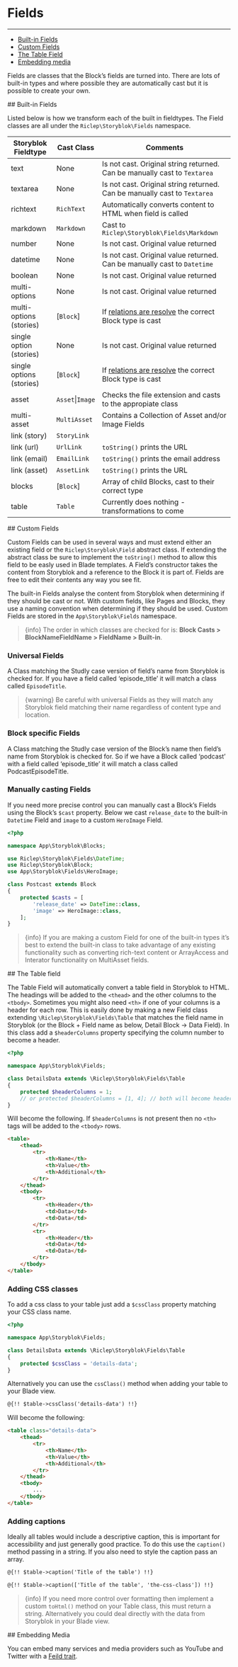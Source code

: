 # Fields

---

- [Built-in Fields](#built-in-fields)
- [Custom Fields](#custom-fields)
- [The Table Field](#table-field)
- [Embedding media](#embedding-media)

Fields are classes that the Block’s fields are turned into. There are lots of built-in types and where possible they are automatically cast but it is possible to create your own.


<a name="built-in-fields">
## Built-in Fields
</a>

Listed below is how we transform each of the built in fieldtypes. The Field classes are all under the `Riclep\Storyblok\Fields` namespace.

| Storyblok Fieldtype      | Cast Class   | Comments                                                                  |
|--------------------------|--------------|---------------------------------------------------------------------------|
| text                     | None           | Is not cast. Original string returned. Can be manually cast to `Textarea` |
| textarea                 | None           | Is not cast. Original string returned. Can be manually cast to `Textarea` |
| richtext                 | `RichText`     | Automatically converts content to HTML when field is called               |
| markdown                 | `Markdown`     | Cast to `Riclep\Storyblok\Fields\Markdown`               |
| number                   | None           | Is not cast. Original value returned                                      |
| datetime                 | None           | Is not cast. Original value returned. Can be manually cast to `Datetime`  |
| boolean                  | None           | Is not cast. Original value returned                                      |
| multi-options            | None           | Is not cast. Original value returned                                      |
| multi-options (stories)  | [`Block`]      | If [relations are resolve](/{{route}}/{{version}}/requesting-pages#resolving-related-stories) the correct Block type is cast |
| single option (stories)  | None           | Is not cast. Original value returned                                      |
| single options (stories) | [`Block`]      | If [relations are resolve](/{{route}}/{{version}}/requesting-pages#resolving-related-stories) the correct Block type is cast |
| asset                    | `Asset`\|`Image` | Checks the file extension and casts to the appropiate class             |
| multi-asset              | `MultiAsset`   | Contains a Collection of Asset and/or Image Fields                        |
| link (story)             | `StoryLink`    |                                                                           |
| link (url)               | `UrlLink`      | `toString()` prints the URL                                               |
| link (email)             | `EmailLink`    | `toString()` prints the email address                                     |
| link (asset)             | `AssetLink`    | `toString()` prints the URL                                               |
| blocks                   | [`Block`]      | Array of child Blocks, cast to their correct type                         |
| table                    | `Table`        | Currently does nothing - transformations to come                          |


<a name="custom-fields">
## Custom Fields
</a>

Custom Fields can be used in several ways and must extend either an existing field or the `Riclep\Storyblok\Field` abstract class. If extending the abstract class be sure to implement the `toString()` method to allow this field to be easly used in Blade templates. A Field’s constructor takes the content from Storyblok and a reference to the Block it is part of. Fields are free to edit their contents any way you see fit.

The built-in Fields analyse the content from Storyblok when determining if they should be cast or not. With custom fields, like Pages and Blocks, they use a naming convention when determining if they should be used. Custom Fields are stored in the `App\Storyblok\Fields` namespace.

> {info} The order in which classes are checked for is: **Block Casts > BlockNameFieldName > FieldName > Built-in**.

### Universal Fields

A Class matching the Studly case version of field’s name from Storyblok is checked for. If you have a field called ‘episode_title’ it will match a class called `EpisodeTitle`.

> {warning} Be careful with universal Fields as they will match any Storyblok field matching their name regardless of content type and location.

### Block specific Fields

A Class matching the Studly case version of the Block’s name then field’s name from Storyblok is checked for. So if we have a Block called ‘podcast’ with a field called ‘episode_title’ it will match a class called PodcastEpisodeTitle.

### Manually casting Fields

If you need more precise control you can manually cast a Block’s Fields using the Block’s `$cast` property. Below we cast `release_date` to the built-in `Datetime` Field and `image` to a custom `HeroImage` Field.

```php
<?php

namespace App\Storyblok\Blocks;

use Riclep\Storyblok\Fields\DateTime;
use Riclep\Storyblok\Block;
use App\Storyblok\Fields\HeroImage;

class Postcast extends Block
{
	protected $casts = [
		'release_date' => DateTime::class,
		'image' => HeroImage::class,
	];
}
```

> {info} If you are making a custom Field for one of the built-in types it’s best to extend the built-in class to take advantage of any existing functionality such as converting rich-text content or ArrayAccess and Interator functionality on MultiAsset fields.


<a name="table-field">
## The Table field
</a>

The Table Field will automatically convert a table field in Storyblok to HTML. The headings will be added to the `<thead>` and the other columns to the `<tbody>`. Sometimes you might also need `<th>` if one of your columns is a header for each row. This is easily done by making a new Field class extending `\Riclep\Storyblok\Fields\Table` that matches the field name in Storyblok (or the Block + Field name as below, Detail Block -> Data Field). In this class add a `$headerColumns` property specifying the column number to become a header.

```php
<?php

namespace App\Storyblok\Fields;

class DetailsData extends \Riclep\Storyblok\Fields\Table
{
	protected $headerColumns = 1;
    // or protected $headerColumns = [1, 4]; // both will become headers
}
```

Will become the following. If `$headerColumns` is not present then no `<th>` tags will be added to the `<tbody>` rows.

```html
<table>
    <thead>
        <tr>
            <th>Name</th>
            <th>Value</th>
            <th>Additional</th>
        </tr>
    </thead>
    <tbody>
        <tr>
            <th>Header</th>
            <td>Data</td>
            <td>Data</td>
        </tr>
        <tr>
            <th>Header</th>
            <td>Data</td>
            <td>Data</td>
        </tr>
    </tbody>
</table>
```

### Adding CSS classes

To add a css class to your table just add a `$cssClass` property matching your CSS class name.

```php
<?php

namespace App\Storyblok\Fields;

class DetailsData extends \Riclep\Storyblok\Fields\Table
{
	protected $cssClass = 'details-data';
}
```

Alternatively you can use the `cssClass()` method when adding your table to your Blade view.

```html
@{!! $table->cssClass('details-data') !!}
```

Will become the following:

```html
<table class="details-data">
    <thead>
        <tr>
            <th>Name</th>
            <th>Value</th>
            <th>Additional</th>
        </tr>
    </thead>
    <tbody>
        ...
    </tbody>
</table>
```

### Adding captions

Ideally all tables would include a descriptive caption, this is important for accessibility and just generally good practice. To do this use the `caption()` method passing in a string. If you also need to style the caption pass an array. 

```html
@{!! $table->caption('Title of the table') !!}

@{!! $table->caption(['Title of the table', 'the-css-class']) !!}
```

> {info} If you need more control over formatting then implement a custom `toHtml()` method on your Table class, this must return a string. Alternatively you could deal directly with the data from Storyblok in your Blade view.


<a name="embedding-media">
## Embedding Media
</a>

You can embed many services and media providers such as YouTube and Twitter with a  [Feild trait](/{{route}}/{{version}}/embedding).
